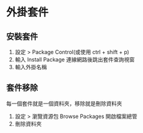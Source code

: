 # 外掛套件

## 安裝套件
1. 設定 > Package Control(或使用 ctrl + shift + p)
2. 輸入 Install Package 連線網路後跳出套件查詢視窗
3. 輸入外掛名稱

## 套件移除
每一個套件就是一個資料夾，移除就是刪除資料夾
1. 設定 > 瀏覽資源包 Browse Packages 開啟檔案總管
2. 刪除資料夾

